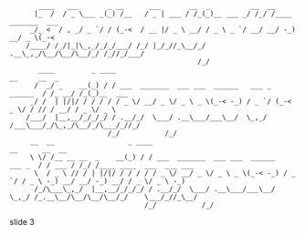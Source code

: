            ____   ___       _ __      ___       __  _          __  __
          |_  /  / _ \___ _(_) /__   / _ | ___ / /_(_)__ ___ _/ /_/ /____ _______  ___
         _/_ <  / , _/ _ `/ / (_-<  / __ |/ _ \ __/ / _ \ _ `/ __/ __/ -_) __/ _ \(_-<
        /____/ /_/|_|\_,_/_/_/___/ /_/ |_/_//_\__/_/ .__\_,_/\__/\__/\__/_/ /_//_/___/
                                                  /_/
           ____         _ ____                                                 __     __  _
          /  _/ _    __(_) / / ___  _______  ___ ___  ______   ___ _  ______  / /_ __/ /_(_)__  ___
         _/ /  | |/|/ / / / / / _ \/ __/ _ \/ _ \ _ \(_-< -_) / _ `/ (_-< _ \/ / // / __/ / _ \/ _ \
        /___/  |__,__/_/_/_/ / .__/_/  \___/ .__\___/___\__/  \_,_/ /___\___/_/\_,_/\__/_/\___/_//_/
                            /_/           /_/
         __  __                  _ ____                                         __      __  __
         \ \/ /__ __ __  _    __(_) / / ___  _______  ___ ___  ______   ___ _  / / ___ / /_/ /____ ____  ___  ___ ___
          \  / _ \ // / | |/|/ / / / / / _ \/ __/ _ \/ _ \ _ \(_-< -_) / _ `/ / _ \ -_) __/ __/ -_) __/ / _ \/ _ \ -_)
          /_/\___\_,_/  |__,__/_/_/_/ / .__/_/  \___/ .__\___/___\__/  \_,_/ /_.__\__/\__/\__/\__/_/    \___/_//_\__/
                                     /_/           /_/
















































































slide 3